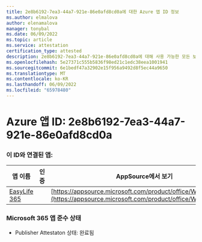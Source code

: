 ```yaml
---
title: 2e8b6192-7ea3-44a7-921e-86e0afd8cd0a에 대한 Azure 앱 ID 정보
ms.author: elmalova
author: elenamalova
manager: tonybal
ms.date: 06/09/2022
ms.topic: article
ms.service: attestation
certification_type: attested
description: 2e8b6192-7ea3-44a7-921e-86e0afd8cd0a에 대해 사용 가능한 모든 보안 및 규정 준수 정보입니다.
ms.openlocfilehash: 5e27371c555b5836f98ed21c1edc38eea1001941
ms.sourcegitcommit: 6e1bedf47a32902e15f956a9492d8f5ec44a9650
ms.translationtype: MT
ms.contentlocale: ko-KR
ms.lasthandoff: 06/09/2022
ms.locfileid: "65978480"
---
```

# <a name="azure-app-id-2e8b6192-7ea3-44a7-921e-86e0afd8cd0a"></a>Azure 앱 ID: 2e8b6192-7ea3-44a7-921e-86e0afd8cd0a


### <a name="apps-associated-with-this-id"></a>이 ID와 연결된 앱:
| **앱 이름** | **인증** | **AppSource에서 보기** |
|--------------|---------------|-----------------------|
| [EasyLife 365](../forward/WA200003697.md) |  | [https://appsource.microsoft.com/product/office/WA200003697](https://appsource.microsoft.com/product/office/WA200003697) |

### <a name="microsoft-365-app-compliance-status"></a>Microsoft 365 앱 준수 상태
- Publisher Attestaton 상태: 완료됨

